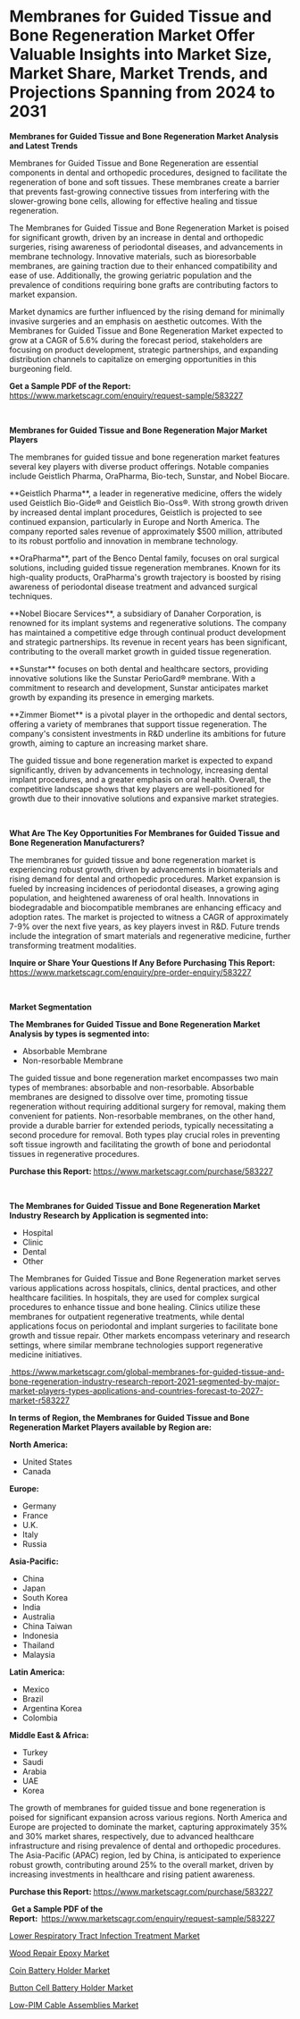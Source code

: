 <p><h1>Membranes for Guided Tissue and Bone Regeneration Market Offer Valuable Insights into Market Size, Market Share, Market Trends, and Projections Spanning from 2024 to 2031</h1></p><p><strong>Membranes for Guided Tissue and Bone Regeneration Market Analysis and Latest Trends</strong></p>
<p><p>Membranes for Guided Tissue and Bone Regeneration are essential components in dental and orthopedic procedures, designed to facilitate the regeneration of bone and soft tissues. These membranes create a barrier that prevents fast-growing connective tissues from interfering with the slower-growing bone cells, allowing for effective healing and tissue regeneration.</p><p>The Membranes for Guided Tissue and Bone Regeneration Market is poised for significant growth, driven by an increase in dental and orthopedic surgeries, rising awareness of periodontal diseases, and advancements in membrane technology. Innovative materials, such as bioresorbable membranes, are gaining traction due to their enhanced compatibility and ease of use. Additionally, the growing geriatric population and the prevalence of conditions requiring bone grafts are contributing factors to market expansion. </p><p>Market dynamics are further influenced by the rising demand for minimally invasive surgeries and an emphasis on aesthetic outcomes. With the Membranes for Guided Tissue and Bone Regeneration Market expected to grow at a CAGR of 5.6% during the forecast period, stakeholders are focusing on product development, strategic partnerships, and expanding distribution channels to capitalize on emerging opportunities in this burgeoning field.</p></p>
<p><strong>Get a Sample PDF of the Report:&nbsp;</strong> <a href="https://www.marketscagr.com/enquiry/request-sample/583227?utm_campaign=1286&utm_medium=2&utm_source=Github&utm_content=ia&utm_term=28092024&utm_id=membranes-for-guided-tissue-and-bone-regeneration">https://www.marketscagr.com/enquiry/request-sample/583227</a></p>
<p>&nbsp;</p>
<p><strong>Membranes for Guided Tissue and Bone Regeneration Major Market Players</strong></p>
<p><p>The membranes for guided tissue and bone regeneration market features several key players with diverse product offerings. Notable companies include Geistlich Pharma, OraPharma, Bio-tech, Sunstar, and Nobel Biocare.</p><p>**Geistlich Pharma**, a leader in regenerative medicine, offers the widely used Geistlich Bio-Gide® and Geistlich Bio-Oss®. With strong growth driven by increased dental implant procedures, Geistlich is projected to see continued expansion, particularly in Europe and North America. The company reported sales revenue of approximately $500 million, attributed to its robust portfolio and innovation in membrane technology.</p><p>**OraPharma**, part of the Benco Dental family, focuses on oral surgical solutions, including guided tissue regeneration membranes. Known for its high-quality products, OraPharma's growth trajectory is boosted by rising awareness of periodontal disease treatment and advanced surgical techniques.</p><p>**Nobel Biocare Services**, a subsidiary of Danaher Corporation, is renowned for its implant systems and regenerative solutions. The company has maintained a competitive edge through continual product development and strategic partnerships. Its revenue in recent years has been significant, contributing to the overall market growth in guided tissue regeneration.</p><p>**Sunstar** focuses on both dental and healthcare sectors, providing innovative solutions like the Sunstar PerioGard® membrane. With a commitment to research and development, Sunstar anticipates market growth by expanding its presence in emerging markets.</p><p>**Zimmer Biomet** is a pivotal player in the orthopedic and dental sectors, offering a variety of membranes that support tissue regeneration. The company's consistent investments in R&D underline its ambitions for future growth, aiming to capture an increasing market share.</p><p>The guided tissue and bone regeneration market is expected to expand significantly, driven by advancements in technology, increasing dental implant procedures, and a greater emphasis on oral health. Overall, the competitive landscape shows that key players are well-positioned for growth due to their innovative solutions and expansive market strategies.</p></p>
<p>&nbsp;</p>
<p><strong>What Are The Key Opportunities For Membranes for Guided Tissue and Bone Regeneration Manufacturers?</strong></p>
<p><p>The membranes for guided tissue and bone regeneration market is experiencing robust growth, driven by advancements in biomaterials and rising demand for dental and orthopedic procedures. Market expansion is fueled by increasing incidences of periodontal diseases, a growing aging population, and heightened awareness of oral health. Innovations in biodegradable and biocompatible membranes are enhancing efficacy and adoption rates. The market is projected to witness a CAGR of approximately 7-9% over the next five years, as key players invest in R&D. Future trends include the integration of smart materials and regenerative medicine, further transforming treatment modalities.</p></p>
<p><strong>Inquire or Share Your Questions If Any Before Purchasing This Report:</strong> <a href="https://www.marketscagr.com/enquiry/pre-order-enquiry/583227?utm_campaign=1286&utm_medium=2&utm_source=Github&utm_content=ia&utm_term=28092024&utm_id=membranes-for-guided-tissue-and-bone-regeneration">https://www.marketscagr.com/enquiry/pre-order-enquiry/583227</a></p>
<p>&nbsp;</p>
<p><strong>Market Segmentation</strong></p>
<p><strong>The Membranes for Guided Tissue and Bone Regeneration Market Analysis by types is segmented into:</strong></p>
<p><ul><li>Absorbable Membrane</li><li>Non-resorbable Membrane</li></ul></p>
<p><p>The guided tissue and bone regeneration market encompasses two main types of membranes: absorbable and non-resorbable. Absorbable membranes are designed to dissolve over time, promoting tissue regeneration without requiring additional surgery for removal, making them convenient for patients. Non-resorbable membranes, on the other hand, provide a durable barrier for extended periods, typically necessitating a second procedure for removal. Both types play crucial roles in preventing soft tissue ingrowth and facilitating the growth of bone and periodontal tissues in regenerative procedures.</p></p>
<p><strong>Purchase this Report:&nbsp;</strong><a href="https://www.marketscagr.com/purchase/583227?utm_campaign=1286&utm_medium=2&utm_source=Github&utm_content=ia&utm_term=28092024&utm_id=membranes-for-guided-tissue-and-bone-regeneration">https://www.marketscagr.com/purchase/583227</a></p>
<p>&nbsp;</p>
<p><strong>The Membranes for Guided Tissue and Bone Regeneration Market Industry Research by Application is segmented into:</strong></p>
<p><ul><li>Hospital</li><li>Clinic</li><li>Dental</li><li>Other</li></ul></p>
<p><p>The Membranes for Guided Tissue and Bone Regeneration market serves various applications across hospitals, clinics, dental practices, and other healthcare facilities. In hospitals, they are used for complex surgical procedures to enhance tissue and bone healing. Clinics utilize these membranes for outpatient regenerative treatments, while dental applications focus on periodontal and implant surgeries to facilitate bone growth and tissue repair. Other markets encompass veterinary and research settings, where similar membrane technologies support regenerative medicine initiatives.</p></p>
<p><a href="https://www.marketscagr.com/global-membranes-for-guided-tissue-and-bone-regeneration-industry-research-report-2021-segmented-by-major-market-players-types-applications-and-countries-forecast-to-2027-market-r583227?utm_campaign=1286&utm_medium=2&utm_source=Github&utm_content=ia&utm_term=28092024&utm_id=membranes-for-guided-tissue-and-bone-regeneration">&nbsp;https://www.marketscagr.com/global-membranes-for-guided-tissue-and-bone-regeneration-industry-research-report-2021-segmented-by-major-market-players-types-applications-and-countries-forecast-to-2027-market-r583227</a></p>
<p><strong>In terms of Region, the Membranes for Guided Tissue and Bone Regeneration Market Players available by Region are:</strong></p>
<p>
    <p> <strong> North America: </strong>
        <ul>
            <li>United States</li>
            <li>Canada</li>
        </ul>
        </p> 
    <p> <strong> Europe: </strong>
        <ul>
            <li>Germany</li>
            <li>France</li>
            <li>U.K.</li>
            <li>Italy</li>
            <li>Russia</li>
        </ul>
        </p> 
    <p> <strong> Asia-Pacific: </strong>
        <ul>
            <li>China</li>
            <li>Japan</li>
            <li>South Korea</li>
            <li>India</li>
            <li>Australia</li>
            <li>China Taiwan</li>
            <li>Indonesia</li>
            <li>Thailand</li>
            <li>Malaysia</li>
        </ul>
        </p> 
    <p> <strong> Latin America: </strong>
        <ul>
            <li>Mexico</li>
            <li>Brazil</li>
            <li>Argentina Korea</li>
            <li>Colombia</li>
        </ul>
        </p> 
    <p> <strong> Middle East & Africa: </strong>
        <ul>
            <li>Turkey</li>
            <li>Saudi</li>
            <li>Arabia</li>
            <li>UAE</li>
            <li>Korea</li>
        </ul>
    </p>
    </p>
<p><p>The growth of membranes for guided tissue and bone regeneration is poised for significant expansion across various regions. North America and Europe are projected to dominate the market, capturing approximately 35% and 30% market shares, respectively, due to advanced healthcare infrastructure and rising prevalence of dental and orthopedic procedures. The Asia-Pacific (APAC) region, led by China, is anticipated to experience robust growth, contributing around 25% to the overall market, driven by increasing investments in healthcare and rising patient awareness.</p></p>
<p><strong>Purchase this Report: </strong><a href="https://www.marketscagr.com/purchase/583227?utm_campaign=1286&utm_medium=2&utm_source=Github&utm_content=ia&utm_term=28092024&utm_id=membranes-for-guided-tissue-and-bone-regeneration">https://www.marketscagr.com/purchase/583227</a></p>
<p>&nbsp;<strong>Get a Sample PDF of the Report:&nbsp;&nbsp;</strong><a href="https://www.marketscagr.com/enquiry/request-sample/583227?utm_campaign=1286&utm_medium=2&utm_source=Github&utm_content=ia&utm_term=28092024&utm_id=membranes-for-guided-tissue-and-bone-regeneration">https://www.marketscagr.com/enquiry/request-sample/583227</a></p>
<p><strong></strong></p>
<p><p><a href="https://issuu.com/reportprime-2/docs/lower-respiratory-tract-infection-t_8a00435c893dc0?utm_campaign=1286&utm_medium=2&utm_source=Github&utm_content=ia&utm_term=28092024&utm_id=membranes-for-guided-tissue-and-bone-regeneration">Lower Respiratory Tract Infection Treatment Market</a></p><p><a href="https://www.linkedin.com/pulse/exploring-wood-repair-epoxy-market-dynamics-global-cfwue?utm_campaign=1286&utm_medium=2&utm_source=Github&utm_content=ia&utm_term=28092024&utm_id=membranes-for-guided-tissue-and-bone-regeneration">Wood Repair Epoxy Market</a></p><p><a href="https://www.linkedin.com/pulse/navigating-global-coin-battery-holder-market-from-trends-strategy-ttqxf?utm_campaign=1286&utm_medium=2&utm_source=Github&utm_content=ia&utm_term=28092024&utm_id=membranes-for-guided-tissue-and-bone-regeneration">Coin Battery Holder Market</a></p><p><a href="https://www.linkedin.com/pulse/market-forecast-global-button-cell-battery-holder-trends-impact-fupjf?utm_campaign=1286&utm_medium=2&utm_source=Github&utm_content=ia&utm_term=28092024&utm_id=membranes-for-guided-tissue-and-bone-regeneration">Button Cell Battery Holder Market</a></p><p><a href="https://issuu.com/reportprime-2/docs/low-pim-cable-assemblies-market-siz_4c4599528c4047?utm_campaign=1286&utm_medium=2&utm_source=Github&utm_content=ia&utm_term=28092024&utm_id=membranes-for-guided-tissue-and-bone-regeneration">Low-PIM Cable Assemblies Market</a></p></p>